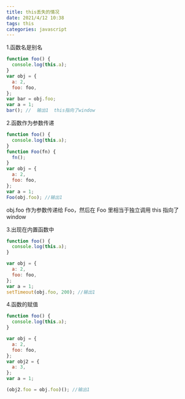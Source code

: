 ```yaml
---
title: this丢失的情况
date: 2021/4/12 10:38
tags: this
categories: javascript
---
```


1.函数名是别名

```js
function foo() {
  console.log(this.a);
}
var obj = {
  a: 2,
  foo: foo,
};
var bar = obj.foo;
var a = 1;
bar(); //  输出1  this指向了window
```

2.函数作为参数传递

```js
function foo() {
  console.log(this.a);
}
function Foo(fn) {
  fn();
}
var obj = {
  a: 2,
  foo: foo,
};
var a = 1;
Foo(obj.foo); //输出1
```

obj.foo 作为参数传递给 Foo，然后在 Foo 里相当于独立调用 this 指向了 window

3.出现在内置函数中

```js
function foo() {
  console.log(this.a);
}

var obj = {
  a: 2,
  foo: foo,
};
var a = 1;
setTimeout(obj.foo, 200); //输出1
```

4.函数的赋值

```js
function foo() {
  console.log(this.a);
}

var obj = {
  a: 2,
  foo: foo,
};
var obj2 = {
  a: 3,
};
var a = 1;

(obj2.foo = obj.foo)(); //输出1
```
